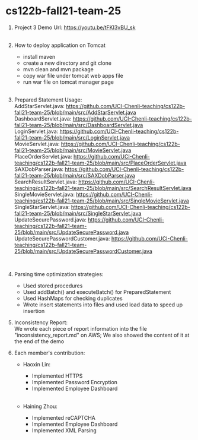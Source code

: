 # cs122b-fall21-team-25

1. Project 3 Demo Url: https://youtu.be/tFKI3vBU_sk
   <br><br>

2. How to deploy application on Tomcat
    - install maven
    - create a new directory and git clone
    - mvn clean and mvn package
    - copy war file under tomcat web apps file
    - run war file on tomcat manager page
      <br><br>

3. Prepared Statement Usage:
   <br>
   AddStarServlet.java: https://github.com/UCI-Chenli-teaching/cs122b-fall21-team-25/blob/main/src/AddStarServlet.java
   <br>
   DashboardServlet.java: https://github.com/UCI-Chenli-teaching/cs122b-fall21-team-25/blob/main/src/DashboardServlet.java
   <br>
   LoginServlet.java: https://github.com/UCI-Chenli-teaching/cs122b-fall21-team-25/blob/main/src/LoginServlet.java
   <br>
   MovieServlet.java: https://github.com/UCI-Chenli-teaching/cs122b-fall21-team-25/blob/main/src/MovieServlet.java
   <br>
   PlaceOrderServlet.java: https://github.com/UCI-Chenli-teaching/cs122b-fall21-team-25/blob/main/src/PlaceOrderServlet.java
   <br>
   SAXDobParser.java: https://github.com/UCI-Chenli-teaching/cs122b-fall21-team-25/blob/main/src/SAXDobParser.java
   <br>
   SearchResultServlet.java: https://github.com/UCI-Chenli-teaching/cs122b-fall21-team-25/blob/main/src/SearchResultServlet.java
   <br>
   SingleMovieServlet.java: https://github.com/UCI-Chenli-teaching/cs122b-fall21-team-25/blob/main/src/SingleMovieServlet.java
   <br>
   SingleStarServlet.java: https://github.com/UCI-Chenli-teaching/cs122b-fall21-team-25/blob/main/src/SingleStarServlet.java
   <br>
   UpdateSecurePassword.java: https://github.com/UCI-Chenli-teaching/cs122b-fall21-team-25/blob/main/src/UpdateSecurePassword.java
   <br>
   UpdateSecurePasswordCustomer.java: https://github.com/UCI-Chenli-teaching/cs122b-fall21-team-25/blob/main/src/UpdateSecurePasswordCustomer.java
<br>
   
4. Parsing time optimization strategies:
   <br>
    - Used stored procedures
    - Used addBatch() and executeBatch() for PreparedStatement
    - Used HashMaps for checking duplicates
    - Wrote insert statements into files and used load data to speed up insertion
    
5. Inconsistency Report:
   <br>
   We wrote each piece of report information into the file "inconsistency_report.md" on AWS; We also showed the content of it at the end of the demo

6. Each member's contribution:
   <br>

    - Haoxin Lin:
        - Implemented HTTPS
        - Implemented Password Encryption
        - Implemented Employee Dashboard
    <br><br>

    - Haining Zhou:
        - Implemented reCAPTCHA
        - Implemented Employee Dashboard
        - Implemented XML Parsing
